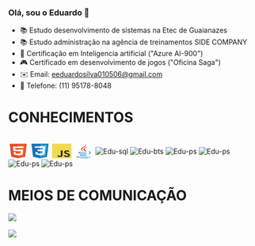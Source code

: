 ### Olá, sou o Eduardo 👋

- 📚 Estudo desenvolvimento de sistemas na Etec de Guaianazes
- 📚 Estudo administração na agência de treinamentos SIDE COMPANY
- 🚀 Certificação em Inteligencia artificial ("Azure AI-900")
- 🎮 Certificado em desenvolvimento de jogos ("Oficina Saga")
- ✉️ Email: eeduardosilva010506@gmail.com
- 📱 Telefone: (11) 95178-8048



<h1>CONHECIMENTOS</h1>
<div style="display: inline_block"><br>
  <img align="center" alt="Edu-HTML" height="30" width="40" src="https://raw.githubusercontent.com/devicons/devicon/master/icons/html5/html5-original.svg">
  <img align="center" alt="Edu-CSS" height="30" width="40" src="https://raw.githubusercontent.com/devicons/devicon/master/icons/css3/css3-original.svg">
   <img align="center" alt="Edu-javascript" height="30" width="40" src="https://raw.githubusercontent.com/devicons/devicon/master/icons/javascript/javascript-original.svg">
   <img align="center" alt="Edu-java" height="30" width="40" src="https://raw.githubusercontent.com/devicons/devicon/master/icons/java/java-original.svg">
      <img align="center" alt="Edu-sql" height="30" width="40" src="https://cdn.jsdelivr.net/gh/devicons/devicon/icons/microsoftsqlserver/microsoftsqlserver-plain-wordmark.svg">
   <img align="center" alt="Edu-bts" height="30" width="40" <img src="https://cdn.jsdelivr.net/gh/devicons/devicon/icons/bootstrap/bootstrap-original.svg" />
     <img align="center" alt="Edu-ps" height="30" width="40 "<img src="https://cdn.jsdelivr.net/gh/devicons/devicon/icons/photoshop/photoshop-plain.svg" /> 
        <img align="center" alt="Edu-ps" height="30" width="40 " "img src="https://cdn.jsdelivr.net/gh/devicons/devicon/icons/php/php-plain.svg" />
                <img align="center" alt="Edu-ps" height="30" width="40 " "img src="https://cdn.jsdelivr.net/gh/devicons/devicon/icons/react/react-original-wordmark.svg" />   
   <img align="center" alt="Edu-ps" height="30" width="40 " "img src="https://cdn.jsdelivr.net/gh/devicons/devicon/icons/github/github-original-wordmark.svg" />
          
         
          
                                                                                                                                             
          
          
  
          
</div>
  
  ##
  
<h1>MEIOS DE COMUNICAÇÃO</h1>
  <a href="https://instagram.com/eduardosn7070" target="_blank"><img src="https://img.shields.io/badge/-Instagram-%23E4405F?style=for-the-badge&logo=instagram&logoColor=white" target="_blank"></a>
  
  <a href="https://wa.me/5511951788048" target="_blank"><img src="https://img.shields.io/badge/-Whatsapp-%23E4405F?style=for-the-badge&logo=whatsapp&logoColor=green" target="_blank"></a>

  

 

 
</div>
